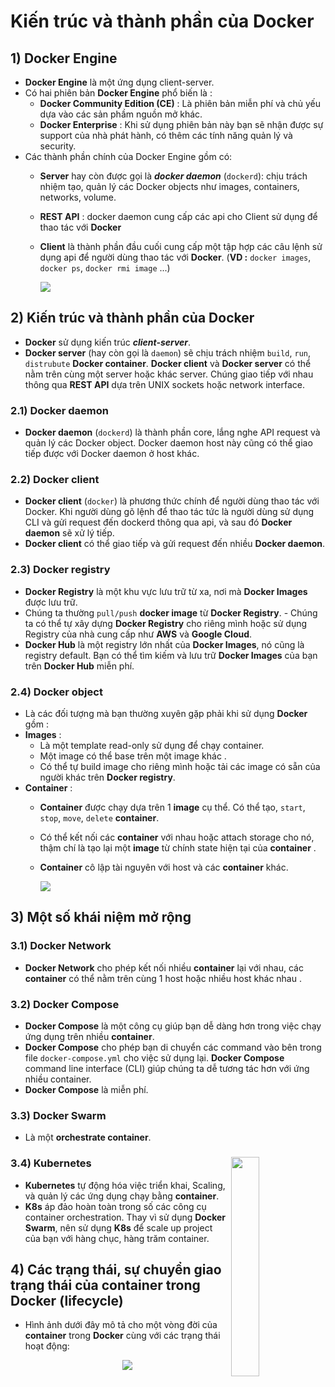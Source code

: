 # Kiến trúc và thành phần của Docker
## **1) Docker Engine**
- **Docker Engine** là một ứng dụng client-server. 
- Có hai phiên bản **Docker Engine** phổ biến là :
    - **Docker Community Edition (CE)** : Là phiên bản miễn phí và chủ yếu dựa vào các sản phầm nguồn mở khác.
    - **Docker Enterprise** : Khi sử dụng phiên bản này bạn sẽ nhận được sự support của nhà phát hành, có thêm các tính năng quản lý và security.
- Các thành phần chính của Docker Engine gồm có:
    - **Server** hay còn được gọi là ***docker daemon*** (`dockerd`): chịu trách nhiệm tạo, quản lý các Docker objects như images, containers, networks, volume.
    - **REST API** : docker daemon cung cấp các api cho Client sử dụng để thao tác với **Docker**
    - **Client** là thành phần đầu cuối cung cấp một tập hợp các câu lệnh sử dụng api để người dùng thao tác với **Docker**. (**VD :** `docker images`, `docker ps`, `docker rmi image` ...)

        <img src=https://i.imgur.com/yAxVnPU.jpg>

## **2) Kiến trúc và thành phần của Docker**
- **Docker** sử dụng kiến trúc ***client-server***. 
- **Docker server** (hay còn gọi là `daemon`) sẽ chịu trách nhiệm `build`, `run`, `distrubute` **Docker container**. **Docker client** và **Docker server** có thể nằm trên cùng một server hoặc khác server. Chúng giao tiếp với nhau thông qua **REST API** dựa trên UNIX sockets hoặc network interface.
### **2.1) Docker daemon**
- **Docker daemon** (`dockerd`) là thành phần core, lắng nghe API request và quản lý các Docker object. Docker daemon host này cũng có thể giao tiếp được với Docker daemon ở host khác.
### **2.2) Docker client**
- **Docker client** (`docker`) là phương thức chính để người dùng thao tác với Docker. Khi người dùng gõ lệnh để thao tác tức là người dùng sử dụng CLI và gửi request đến dockerd thông qua api, và sau đó **Docker daemon** sẽ xử lý tiếp.
- **Docker client** có thể giao tiếp và gửi request đến nhiều **Docker daemon**.
### **2.3) Docker registry**
- **Docker Registry** là một khu vực lưu trữ từ xa, nơi mà **Docker Images** được lưu trữ. 
- Chúng ta thường `pull/push` **docker image** từ **Docker Registry**. - Chúng ta có thể tự xây dựng **Docker Registry** cho riêng mình hoặc sử dụng Registry của nhà cung cấp như **AWS** và **Google Cloud**.
- **Docker Hub** là một registry lớn nhất của **Docker Images**, nó cũng là registry default. Bạn có thể tìm kiếm và lưu trữ **Docker Images** của bạn trên **Docker Hub** miễn phí.
### **2.4) Docker object**
- Là các đối tượng mà bạn thường xuyên gặp phải khi sử dụng **Docker** gồm :
- **Images** :
    - Là một template read-only sử dụng để chạy container.
    - Một image có thể base trên một image khác .
    - Có thể tự build image cho riêng mình hoặc tải các image có sẵn của người khác trên **Docker registry**.
- **Container** :
    - **Container** được chạy dựa trên 1 **image** cụ thể. Có thể tạo, `start`, `stop`, `move`, `delete` **container**.
    - Có thể kết nối các **container** với nhau hoặc attach storage cho nó, thậm chí là tạo lại một **image** từ chính state hiện tại của **container** .
    - **Container** cô lập tài nguyên với host và các **container** khác.

        <img src=https://i.imgur.com/akXmmBU.png>
## **3) Một số khái niệm mở rộng**
### **3.1) Docker Network**
- **Docker Network** cho phép kết nối nhiều **container** lại với nhau, các **container** có thể nằm trên cùng 1 host hoặc nhiều host khác nhau .
### **3.2) Docker Compose**
- **Docker Compose** là một công cụ giúp bạn dễ dàng hơn trong việc chạy ứng dụng trên nhiều **container**.
- **Docker Compose** cho phép bạn di chuyển các command vào bên trong file `docker-compose.yml` cho việc sử dụng lại. **Docker Compose** command line interface (CLI) giúp chúng ta dễ tương tác hơn với ứng nhiều container. 
- **Docker Compose** là miễn phí.
### **3.3) Docker Swarm**
- Là một **orchestrate container**.
### **3.4) Kubernetes** <img src=https://i.imgur.com/scvTGbw.png width=30% align=right>
- **Kubernetes** tự động hóa việc triển khai, Scaling, và quản lý các ứng dụng chạy bằng **container**. 
- **K8s** áp đảo hoàn toàn trong số các công cụ container orchestration. Thay vì sử dụng **Docker Swarm**, nên sử dụng **K8s** để scale up project của bạn với hàng chục, hàng trăm container.
## **4) Các trạng thái, sự chuyển giao trạng thái của container trong Docker (lifecycle)**
- Hình ảnh dưới đây mô tả cho một vòng đời của **container** trong **Docker** cùng với các trạng thái hoạt động:

    <p align=center><img src=https://i.imgur.com/IaMgcBf.png></p>
